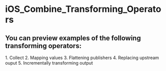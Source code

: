 # iOS_Combine_Transforming_Operators

<h2> You can preview examples of the following transforming operators: </h2>
1. Collect
2. Mapping values
3. Flattening publishers
4. Replacing upstream ouput
5. Incrementally transforming output
